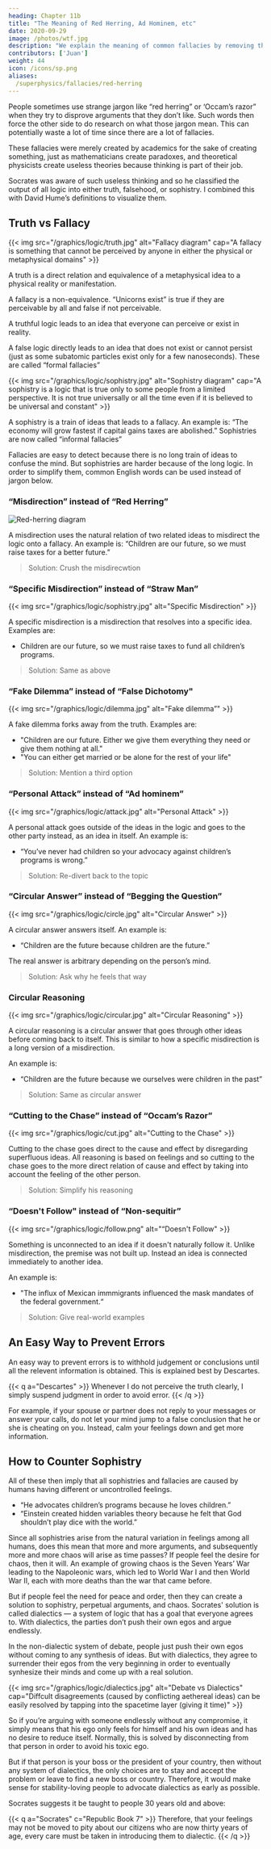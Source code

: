 ```yaml
---
heading: Chapter 11b
title: "The Meaning of Red Herring, Ad Hominem, etc"
date: 2020-09-29
image: /photos/wtf.jpg
description: "We explain the meaning of common fallacies by removing the jargon"
contributors: ['Juan']
weight: 44
icon: /icons/sp.png
aliases:
  /superphysics/fallacies/red-herring
---
```




People sometimes use strange jargon like “red herring” or ‘Occam’s razor” when they try to disprove arguments that they don’t like. Such words then force the other side to do research on what those jargon mean. This can potentially waste a lot of time since there are a lot of fallacies. 

These fallacies were merely created by academics for the sake of creating something, just as mathematicians create paradoxes, and theoretical physicists create useless theories because thinking is part of their job.

Socrates was aware of such useless thinking and so he classified the output of all logic into either truth, falsehood, or sophistry. I combined this with David Hume’s definitions to visualize them.


## Truth vs Fallacy

{{< img src="/graphics/logic/truth.jpg" alt="Fallacy diagram" cap="A fallacy is something that cannot be perceived by anyone in either the physical or metaphysical domains" >}}

<!-- ![](https://sorasystem.sirv.com/graphics/f-truth.jpg) -->

<!-- https://sorasystem.sirv.com/graphics/f-actualmisdirection.jpg
https://sorasystem.sirv.com/graphics/f-attack.jpg
https://sorasystem.sirv.com/graphics/f-circ.jpg
https://sorasystem.sirv.com/graphics/f-circr.jpg
https://sorasystem.sirv.com/graphics/f-cut.jpg -->

A truth is a direct relation and equivalence of a metaphysical idea to a physical reality or manifestation. 

A fallacy is a non-equivalence. “Unicorns exist” is true if they are perceivable by all and false if not perceivable.

A truthful logic leads to an idea that everyone can perceive or exist in reality. 

A false logic directly leads to an idea that does not exist or cannot persist (just as some subatomic particles exist only for a few nanoseconds). These are called “formal fallacies”

{{< img src="/graphics/logic/sophistry.jpg" alt="Sophistry diagram" cap="A sophistry is a logic that is true only to some people from a limited perspective. It is not true universally or all the time even if it is believed to be universal and constant" >}}


A sophistry is a train of ideas that leads to a fallacy. An example is: “The economy will grow fastest if capital gains taxes are abolished.” Sophistries are now called “informal fallacies”

Fallacies are easy to detect because there is no long train of ideas to confuse the mind. But sophistries are harder because of the long logic. In order to simplify them, common English words can be used instead of jargon below.

<!-- > Solution: Give a real-world example that refutes the fallacy -->


### “Misdirection” instead of “Red Herring”

![Red-herring diagram](/graphics/logic/misdirection.jpg)

A misdirection uses the natural relation of two related ideas to misdirect the logic onto a fallacy. An example is: “Children are our future, so we must raise taxes for a better future.”

> Solution: Crush the misdirecwtion


### “Specific Misdirection” instead of “Straw Man”

{{< img src="/graphics/logic/sophistry.jpg" alt="Specific Misdirection" >}}

<!-- ![Straw man diagram](/graphics/lgoichttps://sorasystem.sirv.com/graphics/f-actualmisdirection.jpg) -->

A specific misdirection is a misdirection that resolves into a specific idea. Examples are: 
- Children are our future, so we must raise taxes to fund all children’s programs.

> Solution: Same as above


### “Fake Dilemma” instead of “False Dichotomy"

{{< img src="/graphics/logic/dilemma.jpg" alt="Fake dilemma”" >}}

A fake dilemma forks away from the truth. Examples are: 
- "Children are our future. Either we give them everything they need or give them nothing at all." 
- "You can either get married or be alone for the rest of your life"

<!-- tu quoque --> 

> Solution: Mention a third option


### “Personal Attack” instead of “Ad hominem”

{{< img src="/graphics/logic/attack.jpg" alt="Personal Attack" >}}

A personal attack goes outside of the ideas in the logic and goes to the other party instead, as an idea in itself. An example is: 
- “You’ve never had children so your advocacy against children’s programs is wrong.”

> Solution: Re-divert back to the topic


### “Circular Answer” instead of “Begging the Question”

{{< img src="/graphics/logic/circle.jpg" alt="Circular Answer" >}}

A circular answer answers itself. An example is: 
- “Children are the future because children are the future.” 

The real answer is arbitrary depending on the person’s mind.

> Solution: Ask why he feels that way


### Circular Reasoning

{{< img src="/graphics/logic/circular.jpg" alt="Circular Reasoning" >}}

A circular reasoning is a circular answer that goes through other ideas before coming back to itself. This is similar to how a specific misdirection is a long version of a misdirection. 

An example is:
- “Children are the future because we ourselves were children in the past”

> Solution: Same as circular answer


### “Cutting to the Chase” instead of “Occam’s Razor”

{{< img src="/graphics/logic/cut.jpg" alt="Cutting to the Chase" >}}

Cutting to the chase goes direct to the cause and effect by disregarding superfluous ideas. All reasoning is based on feelings and so cutting to the chase goes to the more direct relation of cause and effect by taking into account the feeling of the other person.

> Solution: Simplify his reasoning


### “Doesn't Follow" instead of “Non-sequitir”

{{< img src="/graphics/logic/follow.png" alt="“Doesn't Follow" >}}

Something is unconnected to an idea if it doesn't naturally follow it. Unlike misdirection, the premise was not built up. Instead an idea is connected immediately to another idea.

An example is:
- "The influx of Mexican immmigrants influenced the mask mandates of the federal government.“ 

> Solution: Give real-world examples


## An Easy Way to Prevent Errors 

An easy way to prevent errors is to withhold judgement or conclusions until all the relevent information is obtained. This is explained best by Descartes.

{{< q a="Descartes" >}}
Whenever I do not perceive the truth clearly, I simply suspend judgment in order to avoid error.
{{< /q >}}

For example, if your spouse or partner does not reply to your messages or answer your calls, do not let your mind jump to a false conclusion that he or she is cheating on you. Instead, calm your feelings down and get more information. 


## How to Counter Sophistry

All of these then imply that all sophistries and fallacies are caused by humans having different or uncontrolled feelings.
- “He advocates children’s programs because he loves children.”
- “Einstein created hidden variables theory because he felt that God shouldn’t play dice with the world.”

Since all sophistries arise from the natural variation in feelings among all humans, does this mean that more and more arguments, and subsequently more and more chaos will arise as time passes? If people feel the desire for chaos, then it will. An example of growing chaos is the Seven Years’ War leading to the Napoleonic wars, which led to World War I and then World War II, each with more deaths than the war that came before.

But if people feel the need for peace and order, then they can create a solution to sophistry, perpetual arguments, and chaos. Socrates' solution is called dialectics — a system of logic that has a goal that everyone agrees to. With dialectics, the parties don’t push their own egos and argue endlessly. 

In the non-dialectic system of debate, people just push their own egos without coming to any synthesis of ideas. But with dialectics, they agree to surrender their egos from the very beginning in order to eventually synhesize their minds and come up with a real solution.

{{< img src="/graphics/logic/dialectics.jpg" alt="Debate vs Dialectics" cap="Diffcult disagreements (caused by conflicting aethereal ideas) can be easily resolved by tapping into the spacetime layer (giving it time)" >}}



So if you’re arguing with someone endlessly without any compromise, it simply means that his ego only feels for himself and his own ideas and has no desire to reduce itself. Normally, this is solved by disconnecting from that person in order to avoid his toxic ego. 

But if that person is your boss or the president of your country, then without any system of dialectics, the only choices are to stay and accept the problem or leave to find a new boss or country. Therefore, it would make sense for stability-loving people to advocate dialectics as early as possible. 

Socrates suggests it be taught to people 30 years old and above:

{{< q a="Socrates" c="Republic Book 7" >}}
Therefore, that your feelings may not be moved to pity about our citizens who are now thirty years of age, every care must be taken in introducing them to dialectic. 
{{< /q >}}
